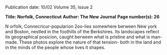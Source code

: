 Publication date: 10/02
Volume 35, Issue 2

**Title: Norfolk, Connecticut**
**Author:  The New Journal**
**Page number(s): 26**

N
orfolk, Connecricur-popularion 2oo-lies 
somewhere berween New york and Boston, 
nestled in the foothills of the Berkshires. Its 
landscapes reflect its geographical posicion, caught 
berween what is pristine and what is man-made. 
These photos explore the nature of that tension-
both in the land and in the minds of the people 
whose lives it shapes.